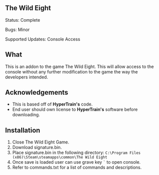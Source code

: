 ## The Wild Eight

Status: Complete

Bugs: Minor

Supported Updates: Console Access

## What

This is an addon to the game The Wild Eight. This will allow access to the console without any further modification to the game the way the developers intended. 

## Acknowledgements

* This is based off of **HyperTrain's** code.
* End user should own license to **HyperTrain's** software before downloading.

## Installation
1. Close The Wild Eight Game.
2. Download signature.bin.
3. Place signature.bin in the following directory:
``` C:\Program Files (x86)\Steam\steamapps\common\The Wild Eight ```
4. Once save is loaded user can use grave key ``` ` ``` to open console.
5. Refer to commands.txt for a list of commands and descriptions.
